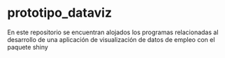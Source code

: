# prototipo_dataviz
En este repositorio se encuentran alojados los programas relacionadas al desarrollo de una aplicación de visualización de datos de empleo con el paquete shiny 
